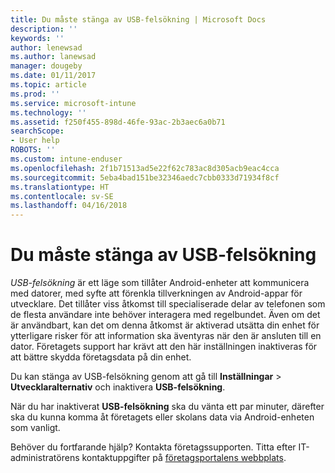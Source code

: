 ```yaml
---
title: Du måste stänga av USB-felsökning | Microsoft Docs
description: ''
keywords: ''
author: lenewsad
ms.author: lanewsad
manager: dougeby
ms.date: 01/11/2017
ms.topic: article
ms.prod: ''
ms.service: microsoft-intune
ms.technology: ''
ms.assetid: f250f455-898d-46fe-93ac-2b3aec6a0b71
searchScope:
- User help
ROBOTS: ''
ms.custom: intune-enduser
ms.openlocfilehash: 2f1b71513ad5e22f62c783ac8d305acb9eac4cca
ms.sourcegitcommit: 5eba4bad151be32346aedc7cbb0333d71934f8cf
ms.translationtype: HT
ms.contentlocale: sv-SE
ms.lasthandoff: 04/16/2018
---
```

# <a name="you-need-to-turn-off-usb-debugging"></a>Du måste stänga av USB-felsökning

_USB-felsökning_ är ett läge som tillåter Android-enheter att kommunicera med datorer, med syfte att förenkla tillverkningen av Android-appar för utvecklare. Det tillåter viss åtkomst till specialiserade delar av telefonen som de flesta användare inte behöver interagera med regelbundet. Även om det är användbart, kan det om denna åtkomst är aktiverad utsätta din enhet för ytterligare risker för att information ska äventyras när den är ansluten till en dator. Företagets support har krävt att den här inställningen inaktiveras för att bättre skydda företagsdata på din enhet.

Du kan stänga av USB-felsökning genom att gå till **Inställningar** > **Utvecklaralternativ** och inaktivera **USB-felsökning**.

När du har inaktiverat **USB-felsökning** ska du vänta ett par minuter, därefter ska du kunna komma åt företagets eller skolans data via Android-enheten som vanligt.

Behöver du fortfarande hjälp? Kontakta företagssupporten. Titta efter IT-administratörens kontaktuppgifter på [företagsportalens webbplats](https://portal.manage.microsoft.com#HelpDeskDialog).
